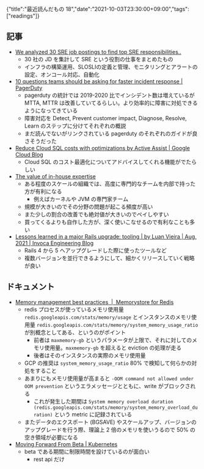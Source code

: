 {"title":"最近読んだもの 18","date":"2021-10-03T23:30:00+09:00","tags":["readings"]}

## 記事

- [We analyzed 30 SRE job postings to find top SRE responsibilities\.\.](https://spike.sh/blog/sre-role-2021-analysed-30-job-postings/)
	- 30 社の JD を集計して SRE という役割の仕事をまとめたもの
	- インフラの構築運用、SLOSLIの定義と管理、モニタリングとアラートの設定、オンコール対応、自動化
- [10 questions teams should be asking for faster incident response \| PagerDuty](https://www.pagerduty.com/blog/how-to-resolve-incidents-faster/)
	- pagerduty の統計では 2019-2020 比でインシデント数は増えているが MTTA, MTTR は改善していてるらしい。より効率的に障害に対処できるようになってきている
	- 障害対応を Detect, Prevent customer impact, Diagnose, Resolve, Learn のステップに分けてそれぞれの概説
	- まだ読んでないがリンクされている pagerduty のそれぞれのガイドが良さそうだった
- [Reduce Cloud SQL costs with optimizations by Active Assist \| Google Cloud Blog](https://cloud.google.com/blog/products/databases/reduce-cloud-sql-costs-with-optimizations-by-active-assist)
	- Cloud SQL のコスト最適化についてアドバイスしてくれる機能がでたらしい
- [The value of in\-house expertise](https://danluu.com/in-house/)
	- ある程度のスケールの組織では、高度に専門的なチームを内部で持った方が有利になる
		- 例えばカーネルや JVM の専門家チーム
	- 規模が大きいのでその分野の問題が起こる頻度が高い
	- また少しの割合の改善でも絶対値が大きいのでペイしやすい
	- 買ってくるよりも自作した方が、深く使いこなせるので有利なことも多い
- [Lessons learned in a major Rails upgrade: tooling \| by Luan Vieira \| Aug, 2021 \| Invoca Engineering Blog](https://engineering.invoca.com/lessons-learned-in-a-major-rails-upgrade-tooling-67e48838f3b6)
	- Rails 4 から 5 へアップグレードした際に使ったツールなど
	- 複数バージョンを並行できるようにして、細かくリリースしていく戦略が良い

## ドキュメント

- [Memory management best practices  \|  Memorystore for Redis](https://cloud.google.com/memorystore/docs/redis/memory-management-best-practices)
	- redis プロセスが使っているメモリ使用量 `redis.googleapis.com/stats/memory/usage` とインスタンスのメモリ使用量 `redis.googleapis.com/stats/memory/system_memory_usage_ratio` が別概念としてある、というのがポイント
		- 前者は `maxmemory-gb` というパラメータが上限で、それに対してのメモリ使用量。`maxmemory-gb` を超えると eviction の処理が走る
		- 後者はそのインスタンスの実際のメモリ使用量
	- GCP の推奨は `system_memory_usage_ratio` 80% で検知して何らかの対処をすること
	- あまりにもメモリ使用量が高まると `-OOM command not allowed under OOM prevention` というエラメッセージとともに、write がブロックされる
		- これが発生した期間は `System memory overload duration	(redis.googleapis.com/stats/memory/system_memory_overload_duration)` という metric に記録されている
	- またデータのエクスポート (BGSAVE) やスケールアップ、バージョンのアップグレードを行う際、理論上 2 倍のメモリを使いうるので 50% の空き領域が必要になる
- [Moving Forward From Beta \| Kubernetes](https://kubernetes.io/blog/2020/08/21/moving-forward-from-beta/)
	- beta である期間に制限時間を設けているのが面白い
		- rest api だけ
